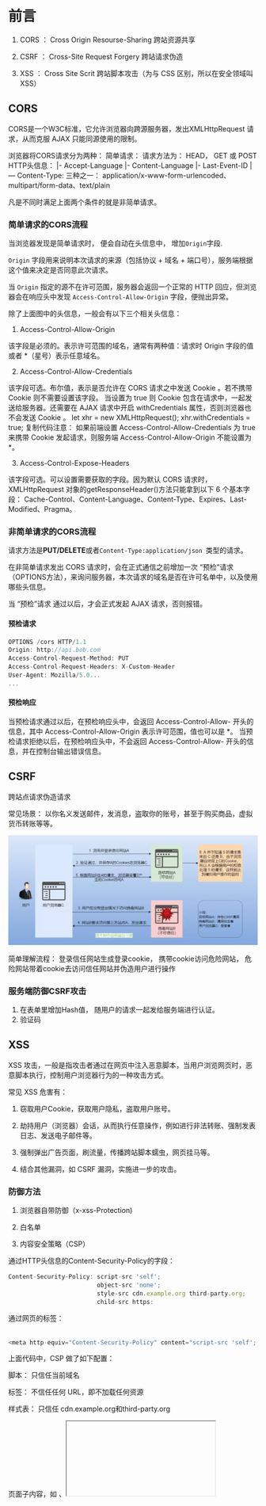 # 前言
1. CORS ： Cross Origin Resourse-Sharing  跨站资源共享

2. CSRF ： Cross-Site Request Forgery  跨站请求伪造

3. XSS ： Cross Site Scrit 跨站脚本攻击（为与 CSS 区别，所以在安全领域叫 XSS）

## CORS

CORS是一个W3C标准，它允许浏览器向跨源服务器，发出XMLHttpRequest 请求，从而克服 AJAX 只能同源使用的限制。

浏览器将CORS请求分为两种：
简单请求：
    请求方法为： HEAD， GET 或 POST
    HTTP头信息：
        |- Accept-Language
        |- Content-Language
        |- Last-Event-ID
        |— Content-Type: 三种之一： application/x-www-form-urlencoded、multipart/form-data、text/plain

凡是不同时满足上面两个条件的就是非简单请求。

### 简单请求的CORS流程

当浏览器发现是简单请求时， 便会自动在头信息中， 增加`Origin`字段.

`Origin` 字段用来说明本次请求的来源（包括协议 + 域名 + 端口号），服务端根据这个值来决定是否同意此次请求。

当 `Origin` 指定的源不在许可范围，服务器会返回一个正常的 HTTP 回应，但浏览器会在响应头中发现 `Access-Control-Allow-Origin` 字段，便抛出异常。

除了上面图中的头信息，一般会有以下三个相关头信息：

1. Access-Control-Allow-Origin

该字段是必须的。表示许可范围的域名，通常有两种值：请求时 Origin 字段的值或者 *（星号）表示任意域名。

2. Access-Control-Allow-Credentials

该字段可选。布尔值，表示是否允许在 CORS 请求之中发送 Cookie 。若不携带 Cookie 则不需要设置该字段。
当设置为 true 则  Cookie 包含在请求中，一起发送给服务器。还需要在 AJAX 请求中开启 withCredentials 属性，否则浏览器也不会发送 Cookie 。
let xhr = new XMLHttpRequest();
xhr.withCredentials = true;
复制代码注意： 如果前端设置 Access-Control-Allow-Credentials 为 true 来携带 Cookie 发起请求，则服务端 Access-Control-Allow-Origin 不能设置为 *。

3. Access-Control-Expose-Headers

该字段可选。可以设置需要获取的字段。因为默认 CORS 请求时，XMLHttpRequest 对象的getResponseHeader()方法只能拿到以下 6 个基本字段：
Cache-Control、Content-Language、Content-Type、Expires、Last-Modified、Pragma。

### 非简单请求的CORS流程

请求方法是**PUT/DELETE**或者`Content-Type:application/json `类型的请求。

在非简单请求发出 CORS 请求时，会在正式通信之前增加一次 “预检”请求（OPTIONS方法），来询问服务器，本次请求的域名是否在许可名单中，以及使用哪些头信息。

当 “预检”请求 通过以后，才会正式发起 AJAX 请求，否则报错。

#### 预检请求

```js
OPTIONS /cors HTTP/1.1
Origin: http://api.bob.com
Access-Control-Request-Method: PUT
Access-Control-Request-Headers: X-Custom-Header
User-Agent: Mozilla/5.0...
...
```

#### 预检响应

当预检请求通过以后，在预检响应头中，会返回 Access-Control-Allow- 开头的信息，其中 Access-Control-Allow-Origin 表示许可范围，值也可以是 *。
当预检请求拒绝以后，在预检响应头中，不会返回 Access-Control-Allow- 开头的信息，并在控制台输出错误信息。

## CSRF

跨站点请求伪造请求

常见场景： 以你名义发送邮件，发消息，盗取你的账号，甚至于购买商品，虚拟货币转账等等。

![CSRF](img/CSRF攻击流程.png)

简单理解流程：
    登录信任网站生成登录cookie， 携带cookie访问危险网站， 危险网站带着cookie去访问信任网站并伪造用户进行操作

### 服务端防御CSRF攻击

1. 在表单里增加Hash值， 随用户的请求一起发给服务端进行认证。
2. 验证码
   

## XSS

XSS 攻击，一般是指攻击者通过在网页中注入恶意脚本，当用户浏览网页时，恶意脚本执行，控制用户浏览器行为的一种攻击方式。

常见 XSS 危害有：

1. 窃取用户Cookie，获取用户隐私，盗取用户账号。

2. 劫持用户（浏览器）会话，从而执行任意操作，例如进行非法转账、强制发表日志、发送电子邮件等。
   
3. 强制弹出广告页面，刷流量，传播跨站脚本蠕虫，网页挂马等。
   
4. 结合其他漏洞，如 CSRF 漏洞，实施进一步的攻击。

### 防御方法

1. 浏览器自带防御（x-xss-Protection)
   
2. 白名单

3. 内容安全策略（CSP）

通过HTTP头信息的Content-Security-Policy的字段：

```js
Content-Security-Policy: script-src 'self'; 
                         object-src 'none';
                         style-src cdn.example.org third-party.org; 
                         child-src https:
```

通过网页的<meta>标签：

```js

<meta http-equiv="Content-Security-Policy" content="script-src 'self'; object-src 'none'; style-src cdn.example.org third-party.org; child-src https:">

```

上面代码中，CSP 做了如下配置：

脚本： 只信任当前域名

<object>标签： 不信任任何 URL，即不加载任何资源

样式表： 只信任 cdn.example.org和third-party.org

页面子内容，如 <frame>、<iframe>： 必须使用HTTPS协议加载

其他资源： 没有限制

启用后，不符合 CSP 的外部资源就会被阻止加载。



